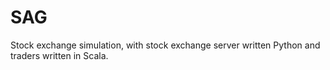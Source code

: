 # SAG
Stock exchange simulation, with stock exchange server written Python and traders written in Scala.
